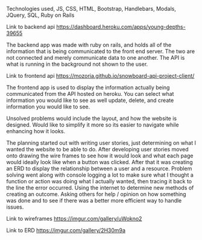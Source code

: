 Technologies used, JS, CSS, HTML, Bootstrap, Handlebars, Modals, JQuery, SQL,
Ruby on Rails

Link to backend api
https://dashboard.heroku.com/apps/young-depths-39655

The backend app was made with ruby on rails, and holds all of the information
that is being communicated to the front end server. The two are not connected
and merely communicate data to one another. The API is what is running in the
background not shown to the user.

Link to frontend api
https://mozoria.github.io/snowboard-api-project-client/

The frontend app is used to display the information actually being communicated
from the API hosted on heroku. You can select what information you would like to
see as well update, delete, and create information you would like to see.

Unsolved problems would include the layout, and how the website is designed.
Would like to simplify it more so its easier to navigate while enhancing how
it looks.

The planning started out with writing user stories, just determining on what I
wanted the website to be able to do. After developing user stories moved onto
drawing the wire frames to see how it would look and what each page would ideally
look like when a button was clicked. After that it was creating an ERD to display
the relationship between a user and a resource. Problem solving went along with
console logging a lot to make sure what I thought a function or action was doing
what I actually wanted, then tracing it back to the line the error occurred.
Using the internet to determine new methods of creating an outcome. Asking others
for help / opinion on how something was done and to see if there was a better more
efficient way to handle issues.

Link to wireframes
https://imgur.com/gallery/uWokno2

Link to ERD
https://imgur.com/gallery/2H30m9a
